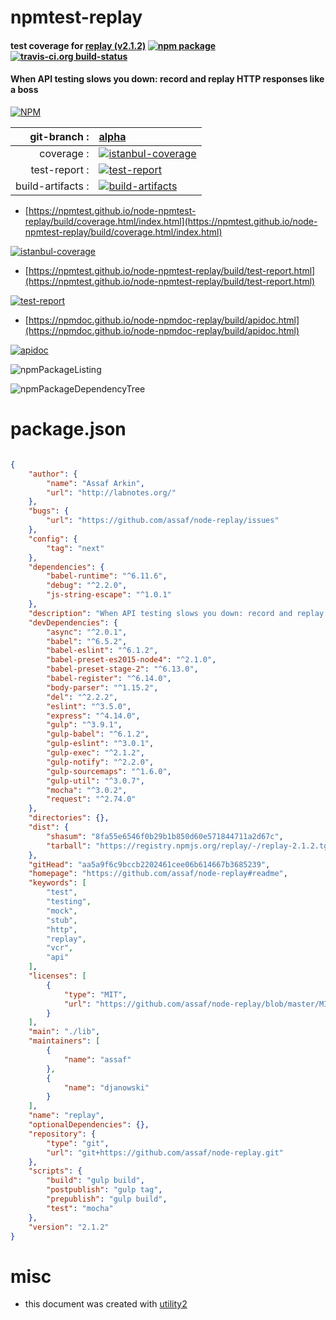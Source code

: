 # npmtest-replay

#### test coverage for  [replay (v2.1.2)](https://github.com/assaf/node-replay#readme)  [![npm package](https://img.shields.io/npm/v/npmtest-replay.svg?style=flat-square)](https://www.npmjs.org/package/npmtest-replay) [![travis-ci.org build-status](https://api.travis-ci.org/npmtest/node-npmtest-replay.svg)](https://travis-ci.org/npmtest/node-npmtest-replay)

#### When API testing slows you down: record and replay HTTP responses like a boss

[![NPM](https://nodei.co/npm/replay.png?downloads=true&downloadRank=true&stars=true)](https://www.npmjs.com/package/replay)

| git-branch : | [alpha](https://github.com/npmtest/node-npmtest-replay/tree/alpha)|
|--:|:--|
| coverage : | [![istanbul-coverage](https://npmtest.github.io/node-npmtest-replay/build/coverage.badge.svg)](https://npmtest.github.io/node-npmtest-replay/build/coverage.html/index.html)|
| test-report : | [![test-report](https://npmtest.github.io/node-npmtest-replay/build/test-report.badge.svg)](https://npmtest.github.io/node-npmtest-replay/build/test-report.html)|
| build-artifacts : | [![build-artifacts](https://npmtest.github.io/node-npmtest-replay/glyphicons_144_folder_open.png)](https://github.com/npmtest/node-npmtest-replay/tree/gh-pages/build)|

- [https://npmtest.github.io/node-npmtest-replay/build/coverage.html/index.html](https://npmtest.github.io/node-npmtest-replay/build/coverage.html/index.html)

[![istanbul-coverage](https://npmtest.github.io/node-npmtest-replay/build/screenCapture.buildCi.browser.%252Ftmp%252Fbuild%252Fcoverage.lib.html.png)](https://npmtest.github.io/node-npmtest-replay/build/coverage.html/index.html)

- [https://npmtest.github.io/node-npmtest-replay/build/test-report.html](https://npmtest.github.io/node-npmtest-replay/build/test-report.html)

[![test-report](https://npmtest.github.io/node-npmtest-replay/build/screenCapture.buildCi.browser.%252Ftmp%252Fbuild%252Ftest-report.html.png)](https://npmtest.github.io/node-npmtest-replay/build/test-report.html)

- [https://npmdoc.github.io/node-npmdoc-replay/build/apidoc.html](https://npmdoc.github.io/node-npmdoc-replay/build/apidoc.html)

[![apidoc](https://npmdoc.github.io/node-npmdoc-replay/build/screenCapture.buildCi.browser.%252Ftmp%252Fbuild%252Fapidoc.html.png)](https://npmdoc.github.io/node-npmdoc-replay/build/apidoc.html)

![npmPackageListing](https://npmtest.github.io/node-npmtest-replay/build/screenCapture.npmPackageListing.svg)

![npmPackageDependencyTree](https://npmtest.github.io/node-npmtest-replay/build/screenCapture.npmPackageDependencyTree.svg)



# package.json

```json

{
    "author": {
        "name": "Assaf Arkin",
        "url": "http://labnotes.org/"
    },
    "bugs": {
        "url": "https://github.com/assaf/node-replay/issues"
    },
    "config": {
        "tag": "next"
    },
    "dependencies": {
        "babel-runtime": "^6.11.6",
        "debug": "^2.2.0",
        "js-string-escape": "^1.0.1"
    },
    "description": "When API testing slows you down: record and replay HTTP responses like a boss",
    "devDependencies": {
        "async": "^2.0.1",
        "babel": "^6.5.2",
        "babel-eslint": "^6.1.2",
        "babel-preset-es2015-node4": "^2.1.0",
        "babel-preset-stage-2": "^6.13.0",
        "babel-register": "^6.14.0",
        "body-parser": "^1.15.2",
        "del": "^2.2.2",
        "eslint": "^3.5.0",
        "express": "^4.14.0",
        "gulp": "^3.9.1",
        "gulp-babel": "^6.1.2",
        "gulp-eslint": "^3.0.1",
        "gulp-exec": "^2.1.2",
        "gulp-notify": "^2.2.0",
        "gulp-sourcemaps": "^1.6.0",
        "gulp-util": "^3.0.7",
        "mocha": "^3.0.2",
        "request": "^2.74.0"
    },
    "directories": {},
    "dist": {
        "shasum": "8fa55e6546f0b29b1b850d60e571844711a2d67c",
        "tarball": "https://registry.npmjs.org/replay/-/replay-2.1.2.tgz"
    },
    "gitHead": "aa5a9f6c9bccb2202461cee06b614667b3685239",
    "homepage": "https://github.com/assaf/node-replay#readme",
    "keywords": [
        "test",
        "testing",
        "mock",
        "stub",
        "http",
        "replay",
        "vcr",
        "api"
    ],
    "licenses": [
        {
            "type": "MIT",
            "url": "https://github.com/assaf/node-replay/blob/master/MIT-LICENSE"
        }
    ],
    "main": "./lib",
    "maintainers": [
        {
            "name": "assaf"
        },
        {
            "name": "djanowski"
        }
    ],
    "name": "replay",
    "optionalDependencies": {},
    "repository": {
        "type": "git",
        "url": "git+https://github.com/assaf/node-replay.git"
    },
    "scripts": {
        "build": "gulp build",
        "postpublish": "gulp tag",
        "prepublish": "gulp build",
        "test": "mocha"
    },
    "version": "2.1.2"
}
```



# misc
- this document was created with [utility2](https://github.com/kaizhu256/node-utility2)
